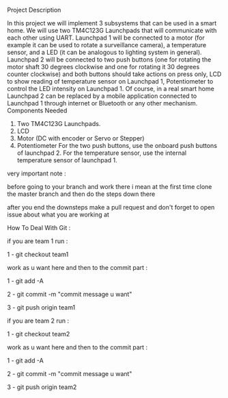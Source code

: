 
Project Description

In this project we will implement 3 subsystems that can be used in a smart home. We will use two
TM4C123G Launchpads that will communicate with each other using UART.
Launchpad 1 will be connected to a motor (for example it can be used to rotate a surveillance
camera), a temperature sensor, and a LED (it can be analogous to lighting system in general).
Launchpad 2 will be connected to two push buttons (one for rotating the motor shaft 30 degrees
clockwise and one for rotating it 30 degrees counter clockwise) and both buttons should take
actions on press only, LCD to show reading of temperature sensor on Launchpad 1, Potentiometer
to control the LED intensity on Launchpad 1.
Of course, in a real smart home Launchpad 2 can be replaced by a mobile application connected to
Launchpad 1 through internet or Bluetooth or any other mechanism.
Components Needed
1. Two TM4C123G Launchpads.
2. LCD
3. Motor (DC with encoder or Servo or Stepper)
4. Potentiometer
For the two push buttons, use the onboard push buttons of launchpad 2. For the temperature
sensor, use the internal temperature sensor of launchpad 1.

very important note :

before going to your branch and work there i mean at the first time clone the master branch and then do the steps down there 

after you end the downsteps make a pull request and don't forget to open issue about what you are working at




How To Deal With Git :

if you are team 1 run :

1 - git checkout team1

work as u want here and then to the commit part :

1 - git add -A

2 - git commit -m "commit message u want"

3 - git push origin team1

if you are team 2 run :

1 - git checkout team2

work as u want here and then to the commit part :

1 - git add -A

2 - git commit -m "commit message u want"

3 - git push origin team2









